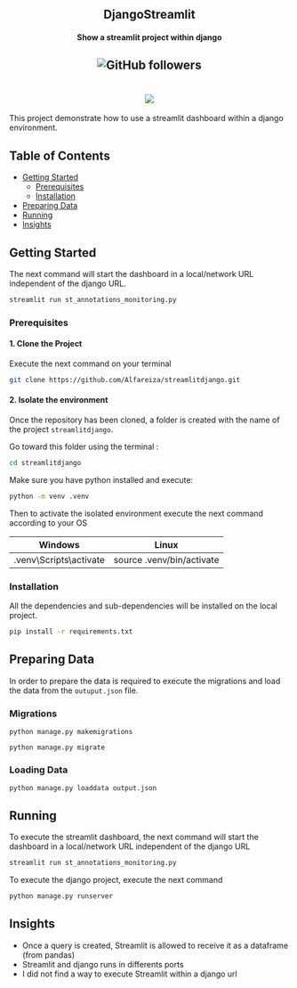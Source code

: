 <h2 align="center">DjangoStreamlit</h2>
<h4 align="center">Show a streamlit project within django</h4>
<h2 align="center">
<img alt="GitHub followers" src="https://img.shields.io/github/followers/Alfareiza?label=Follow%20me%20%3A%29&style=social">
</h2>

<h1 align="center" >
    <img src="resources/output_cli.gif">
</h1>

This project demonstrate how to use a streamlit dashboard within a django environment.

## Table of Contents

- [Getting Started](#getting-started)
    - [Prerequisites](#prerequisites)
    - [Installation](#installation)
- [Preparing Data](#preparing-data)
- [Running](#running)
- [Insights](#insights)

## Getting Started

The next command will start the dashboard in a local/network URL independent of the django URL.

```bash
streamlit run st_annotations_monitoring.py
```

### Prerequisites

#### 1. Clone the Project

Execute the next command on your terminal

```bash
git clone https://github.com/Alfareiza/streamlitdjango.git
```

#### 2. Isolate the environment

Once the repository has been cloned, a folder is created with the name of the project `streamlitdjango`.

Go toward this folder using the terminal :

```bash
cd streamlitdjango
```

Make sure you have python installed and execute:

```bash
python -m venv .venv
```

Then to activate the isolated environment execute the next command according to your OS

| Windows                |           Linux           |
|------------------------|:-------------------------:|
| .venv\Scripts\activate | source .venv/bin/activate |

### Installation

All the dependencies and sub-dependencies will be installed on the local project.

```bash
pip install -r requirements.txt
```

## Preparing Data

In order to prepare the data is required to execute the migrations and load the data from the `outuput.json` file.

### Migrations

```commandline
python manage.py makemigrations
```

```commandline
python manage.py migrate
```

### Loading Data

```commandline
python manage.py loaddata output.json
```

## Running

To execute the streamlit dashboard, the next command will start the dashboard in a local/network URL independent of the
django URL

```bash
streamlit run st_annotations_monitoring.py
```

To execute the django project, execute the next command

```bash
python manage.py runserver
```

## Insights

- Once a query is created, Streamlit is allowed to receive it as a dataframe (from pandas)
- Streamlit and django runs in differents ports
- I did not find a way to execute Streamlit within a django url